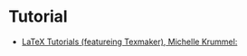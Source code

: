 # Tutorial


* [LaTeX Tutorials (featureing Texmaker), Michelle Krummel:](https://www.youtube.com/playlist?list=PL1D4EAB31D3EBC449)

